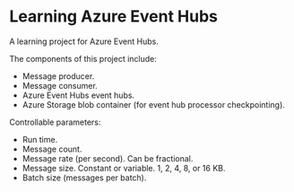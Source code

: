 # Learning Azure Event Hubs

A learning project for Azure Event Hubs.

The components of this project include:

* Message producer.
* Message consumer.
* Azure Event Hubs event hubs.
* Azure Storage blob container (for event hub processor checkpointing).

Controllable parameters:

* Run time.
* Message count.
* Message rate (per second). Can be fractional.
* Message size. Constant or variable. 1, 2, 4, 8, or 16 KB.
* Batch size (messages per batch).
